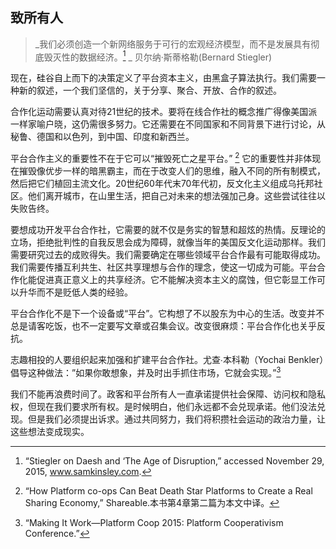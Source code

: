## 致所有人

> _我们必须创造一个新网络服务于可行的宏观经济模型，而不是发展具有彻底毁灭性的数据经济。[^1] _
> 贝尔纳·斯蒂格勒(Bernard Stiegler)

现在，硅谷自上而下的决策定义了平台资本主义，由黑盒子算法执行。我们需要一种新的叙述，一个我们坚信的，关于分享、聚合、开放、合作的叙述。

合作化运动需要认真对待21世纪的技术。要将在线合作社的概念推广得像美国派一样家喻户晓，这仍需很多努力。它还需要在不同国家和不同背景下进行讨论，从秘鲁、德国和以色列，到中国、印度和新西兰。

平台合作主义的重要性不在于它可以“摧毁死亡之星平台。” [^2] 它的重要性并非体现在摧毁像优步一样的暗黑霸主，而在于改变人们的思维，融入不同的所有制模式，然后把它们植回主流文化。20世纪60年代末70年代初，反文化主义组成乌托邦社区。他们离开城市，在山里生活，把自己对未来的想法强加己身。这些尝试往往以失败告终。

要想成功开发平台合作社，它需要的就不仅是务实的智慧和超炫的热情。反理论的立场，拒绝批判性的自我反思会成为障碍，就像当年的美国反文化运动那样。我们需要研究过去的成败得失。我们需要确定在哪些领域平台合作最有可能取得成功。我们需要传播互利共生、社区共享理想与合作的理念，使这一切成为可能。平台合作化能促进真正意义上的共享经济。它不能解决资本主义的腐蚀，但它彰显工作可以升华而不是贬低人类的经验。

平台合作化不是下一个设备或“平台”。它构想了不以股东为中心的生活。改变并不总是请客吃饭，也不一定要写文章或召集会议。改变很麻烦：平台合作化也关乎反抗。

志趣相投的人要组织起来加强和扩建平台合作社。尤查∙本科勒（Yochai Benkler）倡导这种做法：”如果你敢想象，并及时出手抓住市场，它就会实现。”[^3]

我们不能再浪费时间了。政客和平台所有人一直承诺提供社会保障、访问权和隐私权，但现在我们要求所有权。是时候明白，他们永远都不会兑现承诺。他们没法兑现。但是我们必须提出诉求。通过共同努力，我们将积攒社会运动的政治力量，让这些想法变成现实。

[^1]: “Stiegler on Daesh and ‘The Age of Disruption,” accessed November 29, 2015, www.samkinsley.com.

[^2]: “How Platform co-ops Can Beat Death Star Platforms to Create a Real Sharing Economy,” Shareable.本书第4章第二篇为本文中译。 

[^3]: “Making It Work—Platform Coop 2015: Platform Cooperativism Conference.”

